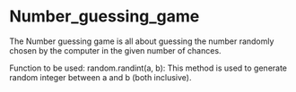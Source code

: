 # Number_guessing_game
The Number guessing game is all about guessing the number randomly chosen by the computer in the given number of chances.

Function to be used:
random.randint(a, b): This method is used to generate random integer between a and b (both inclusive).
